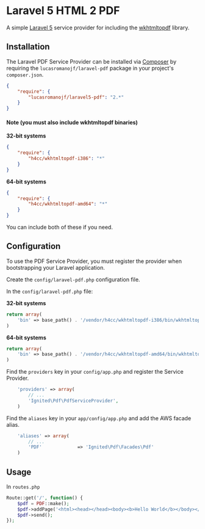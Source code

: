 # Laravel 5 HTML 2 PDF

A simple [Laravel 5](http://www.laravel.com/) service provider for including the [wkhtmltopdf](http://code.google.com/p/wkhtmltopdf/) library.

## Installation

The Laravel PDF Service Provider can be installed via [Composer](http://getcomposer.org) by requiring the
`lucasromanojf/laravel-pdf` package in your project's `composer.json`.

```json
{
    "require": {
        "lucasromanojf/laravel5-pdf": "2.*"
    }
}
```

#### Note (you must also include wkhtmltopdf binaries)

**32-bit systems**
```json
{
    "require": {
        "h4cc/wkhtmltopdf-i386": "*"
    }
}
```

**64-bit systems** 
```json
{
    "require": {
        "h4cc/wkhtmltopdf-amd64": "*"
    }
}
```

You can include both of these if you need.

## Configuration

To use the PDF Service Provider, you must register the provider when bootstrapping your Laravel application.

Create the `config/laravel-pdf.php` configuration file.

In the `config/laravel-pdf.php` file:

**32-bit systems**
```php
return array(
	'bin' => base_path() . '/vendor/h4cc/wkhtmltopdf-i386/bin/wkhtmltopdf-i386'
)
```

**64-bit systems**
```php
return array(
	'bin' => base_path() . '/vendor/h4cc/wkhtmltopdf-amd64/bin/wkhtmltopdf-amd64'
)
```

Find the `providers` key in your `config/app.php` and register the Service Provider.

```php
    'providers' => array(
        // ...
        'Ignited\Pdf\PdfServiceProvider',
    )
```

Find the `aliases` key in your `app/config/app.php` and add the AWS facade alias.

```php
    'aliases' => array(
        // ...
        'PDF'			  => 'Ignited\Pdf\Facades\Pdf'
    )
```

## Usage

In `routes.php`

```php
Route::get('/', function() {
	$pdf = PDF::make();
	$pdf->addPage('<html><head></head><body><b>Hello World</b></body></html>');
	$pdf->send();
});
```
